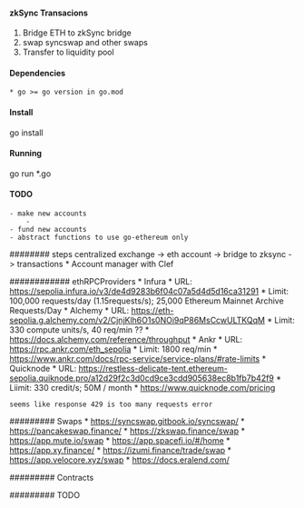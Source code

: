 #### zkSync Transacions

1. Bridge ETH to zkSync bridge
2. swap syncswap and other swaps
3. Transfer to liquidity pool

#### Dependencies
    * go >= go version in go.mod

#### Install
go install

#### Running
go run *.go

#### TODO
    - make new accounts
        - 
    - fund new accounts
    - abstract functions to use go-ethereum only


######## steps
centralized exchange -> eth account -> bridge to zksync -> transactions
    * Account manager with Clef

############ ethRPCProviders
    * Infura
        * URL: https://sepolia.infura.io/v3/de4d9283b6f04c07a5d4d5d16ca31291
        * Limit: 100,000 requests/day (1.15requests/s); 25,000 Ethereum Mainnet Archive Requests/Day
    * Alchemy
        * URL: https://eth-sepolia.g.alchemy.com/v2/CjnjKlh6O1s0NOi9qP86MsCcwULTKQqM
        * Limit: 330 compute units/s, 40 req/min ??
            * https://docs.alchemy.com/reference/throughput
    * Ankr
        * URL: https://rpc.ankr.com/eth_sepolia
        * Limit: 1800 req/min
            * https://www.ankr.com/docs/rpc-service/service-plans/#rate-limits
    * Quicknode
        * URL: https://restless-delicate-tent.ethereum-sepolia.quiknode.pro/a12d29f2c3d0cd9ce3cdd905638ec8b1fb7b42f9
        * Liimit: 330 credit/s; 50M / month
            * https://www.quicknode.com/pricing

    seems like response 429 is too many requests error

######### Swaps
    * https://syncswap.gitbook.io/syncswap/
    * https://pancakeswap.finance/
    * https://zkswap.finance/swap
    * https://app.mute.io/swap
    * https://app.spacefi.io/#/home
    * https://app.xy.finance/
    * https://izumi.finance/trade/swap
    * https://app.velocore.xyz/swap
    * https://docs.eralend.com/

######### Contracts


######### TODO
